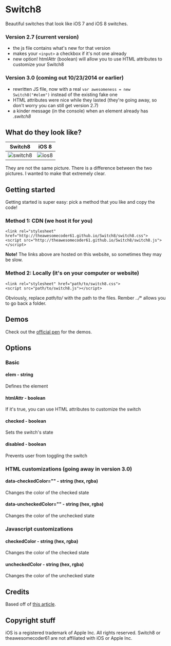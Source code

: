 Switch8
=======

Beautiful switches that look like iOS 7 and iOS 8 switches.

### Version 2.7 (current version)
- the js file contains what's new for that version
- makes your `<input>` a checkbox if it's not one already
- new option! htmlAttr (boolean) will allow you to use HTML attributes to customize your Switch8

### Version 3.0 (coming out 10/23/2014 or earlier)
- rewritten JS file, now with a real `var awesomeness = new Switch8("#elem")` instead of the existing fake one
- HTML attributes were nice while they lasted (they're going away, so don't worry you can still get version 2.7)
- a kinder message (in the console) when an element already has *.switch8*

## What do they look like?
| Switch8        | iOS 8           |
| ------------- |:-------------:|
| ![switch8](http://i.imgur.com/8WNMXgG.png) | ![ios8](http://i.imgur.com/OA7HW81.jpg) |

They are not the same picture. There is a difference between the two pictures. I wanted to make that extremely clear.

## Getting started
Getting started is super easy: pick a method that you like and copy the code!

### Method 1: CDN (we host it for you)

```
<link rel="stylesheet" href="http://theawesomecoder61.github.io/Switch8/switch8.css">
<script src="http://theawesomecoder61.github.io/Switch8/switch8.js"></script>
```

**Note!** The links above are hosted on this website, so sometimes they may be slow.

### Method 2: Locally (it's on your computer or website)

```
<link rel="stylesheet" href="path/to/switch8.css">
<script src="path/to/switch8.js"></script>
```

Obviously, replace *path/to/* with the path to the files. Rember *../** allows you to go back a folder.

## Demos
Check out the [official pen](http://codepen.io/theawesomecoder61/pen/ueAgK) for the demos.

## Options

### Basic 
#### elem - string
Defines the element

#### htmlAttr - boolean
If it's true, you can use HTML attributes to customize the switch

#### checked - boolean
Sets the switch's state

#### disabled - boolean
Prevents user from toggling the switch

### HTML customizations (going away in version 3.0)

#### data-checkedColor="" - string (hex, rgba)

Changes the color of the checked state

#### data-uncheckedColor="" - string (hex, rgba)
Changes the color of the unchecked state

### Javascript customizations

#### checkedColor - string (hex, rgba)
Changes the color of the checked state

#### uncheckedColor - string (hex, rgba)
Changes the color of the unchecked state

## Credits
Based off of [this article](http://wd.dizaina.net/en/experiments/ios7-style-switch/).

## Copyright stuff
iOS is a registered trademark of Apple Inc. All rights reserved. Switch8 or theawesomecoder61 are not affiliated with iOS or Apple Inc.
